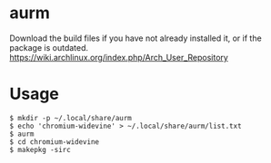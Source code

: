 # aurm
Download the build files if you have not already installed it, or if the package is outdated.
https://wiki.archlinux.org/index.php/Arch_User_Repository
# Usage
```
$ mkdir -p ~/.local/share/aurm
$ echo 'chromium-widevine' > ~/.local/share/aurm/list.txt
$ aurm
$ cd chromium-widevine
$ makepkg -sirc
```
